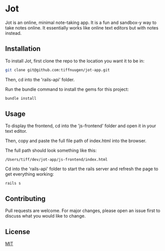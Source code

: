 # Jot

Jot is an online, minimal note-taking app. It is a fun and sandbox-y way to take notes online. It essentially works like online text editors but with notes instead.

## Installation

To install Jot, first clone the repo to the location you want it to be in:

```bash
git clone git@github.com:tiffnuugen/jot-app.git
```

Then, cd into the 'rails-api' folder. 

Run the bundle command to install the gems for this project:

```bash
bundle install
```
## Usage
To display the frontend, cd into the 'js-frontend' folder and open it in your text editor.  

Then, copy and paste the full file path of index.html into the browser.

The full path should look something like this:

```
/Users/tiff/dev/jot-app/js-frontend/index.html
```
Cd into the 'rails-api' folder to start the rails server and refresh the page to get everything working:
```
rails s
```


## Contributing
Pull requests are welcome. For major changes, please open an issue first to discuss what you would like to change.

## License
[MIT](https://choosealicense.com/licenses/mit/)
